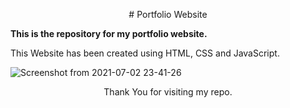 <p align="center">
# Portfolio Website


**This is the repository for my portfolio website.**

This Website has been created using HTML, CSS and JavaScript.
  
</p>

![Screenshot from 2021-07-02 23-41-26](https://user-images.githubusercontent.com/80061026/124313903-2c999100-db8f-11eb-8865-71778ad56e9d.png)

<p align="center">
Thank You for visiting my repo.
</p>

  
  
  

